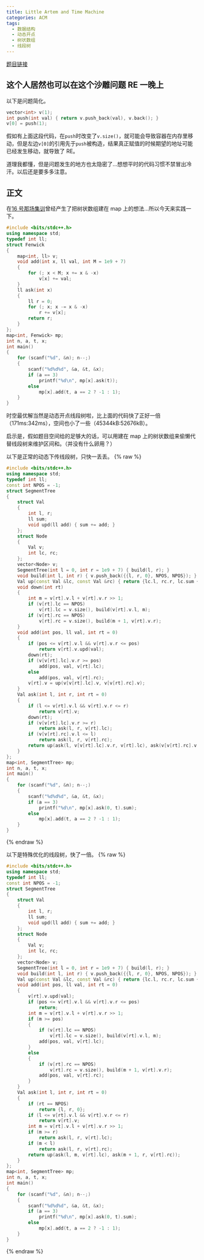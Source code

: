 ```yaml
---
title: Little Artem and Time Machine
categories: ACM
tags:
  - 数据结构
  - 动态开点
  - 树状数组
  - 线段树
---
```


[题目链接](https://vjudge.net/problem/CodeForces-641E)

## 这个人居然也可以在这个沙雕问题 RE 一晚上

以下是问题简化。

```cpp
vector<int> v(1);
int push(int val) { return v.push_back(val), v.back(); }
v[0] = push(1);
```

假如有上面这段代码，在`push`时改变了`v.size()`，就可能会导致容器在内存里移动，但是左边`v[0]`的引用先于`push`被构造，结果真正赋值的时候期望的地址可能已经发生移动，就导致了 RE。

道理我都懂，但是问题发生的地方也太隐密了…想想平时的代码习惯不禁冒出冷汗。以后还是要多多注意。

## 正文

在[16 号那场集训](https://wu-kan.cn/_posts/2019-02-17-Bubble-Cup-11-Finals/)曾经产生了把树状数组建在 map 上的想法…所以今天来实践一下。

```cpp
#include <bits/stdc++.h>
using namespace std;
typedef int ll;
struct Fenwick
{
	map<int, ll> v;
	void add(int x, ll val, int M = 1e9 + 7)
	{
		for (; x < M; x += x & -x)
			v[x] += val;
	}
	ll ask(int x)
	{
		ll r = 0;
		for (; x; x -= x & -x)
			r += v[x];
		return r;
	}
};
map<int, Fenwick> mp;
int n, a, t, x;
int main()
{
	for (scanf("%d", &n); n--;)
	{
		scanf("%d%d%d", &a, &t, &x);
		if (a == 3)
			printf("%d\n", mp[x].ask(t));
		else
			mp[x].add(t, a == 2 ? -1 : 1);
	}
}
```

时空最优解当然是动态开点线段树啦，比上面的代码快了正好一倍（171ms:342ms），空间也小了一些（45344kB:52676kB）。

启示是，假如题目空间给的足够大的话，可以用建在 map 上的树状数组来偷懒代替线段树来维护区间和。（并没有什么卵用？）

以下是正常的动态下传线段树，只快一丢丢。
{% raw %}

```cpp
#include <bits/stdc++.h>
using namespace std;
typedef int ll;
const int NPOS = -1;
struct SegmentTree
{
	struct Val
	{
		int l, r;
		ll sum;
		void upd(ll add) { sum += add; }
	};
	struct Node
	{
		Val v;
		int lc, rc;
	};
	vector<Node> v;
	SegmentTree(int l = 0, int r = 1e9 + 7) { build(l, r); }
	void build(int l, int r) { v.push_back({{l, r, 0}, NPOS, NPOS}); }
	Val up(const Val &lc, const Val &rc) { return {lc.l, rc.r, lc.sum + rc.sum}; }
	void down(int rt)
	{
		int m = v[rt].v.l + v[rt].v.r >> 1;
		if (v[rt].lc == NPOS)
			v[rt].lc = v.size(), build(v[rt].v.l, m);
		if (v[rt].rc == NPOS)
			v[rt].rc = v.size(), build(m + 1, v[rt].v.r);
	}
	void add(int pos, ll val, int rt = 0)
	{
		if (pos <= v[rt].v.l && v[rt].v.r <= pos)
			return v[rt].v.upd(val);
		down(rt);
		if (v[v[rt].lc].v.r >= pos)
			add(pos, val, v[rt].lc);
		else
			add(pos, val, v[rt].rc);
		v[rt].v = up(v[v[rt].lc].v, v[v[rt].rc].v);
	}
	Val ask(int l, int r, int rt = 0)
	{
		if (l <= v[rt].v.l && v[rt].v.r <= r)
			return v[rt].v;
		down(rt);
		if (v[v[rt].lc].v.r >= r)
			return ask(l, r, v[rt].lc);
		if (v[v[rt].rc].v.l <= l)
			return ask(l, r, v[rt].rc);
		return up(ask(l, v[v[rt].lc].v.r, v[rt].lc), ask(v[v[rt].rc].v.l, r, v[rt].rc));
	}
};
map<int, SegmentTree> mp;
int n, a, t, x;
int main()
{
	for (scanf("%d", &n); n--;)
	{
		scanf("%d%d%d", &a, &t, &x);
		if (a == 3)
			printf("%d\n", mp[x].ask(0, t).sum);
		else
			mp[x].add(t, a == 2 ? -1 : 1);
	}
}
```

{% endraw %}

以下是特殊优化的线段树，快了一倍。
{% raw %}

```cpp
#include <bits/stdc++.h>
using namespace std;
typedef int ll;
const int NPOS = -1;
struct SegmentTree
{
	struct Val
	{
		int l, r;
		ll sum;
		void upd(ll add) { sum += add; }
	};
	struct Node
	{
		Val v;
		int lc, rc;
	};
	vector<Node> v;
	SegmentTree(int l = 0, int r = 1e9 + 7) { build(l, r); }
	void build(int l, int r) { v.push_back({{l, r, 0}, NPOS, NPOS}); }
	Val up(const Val &lc, const Val &rc) { return {lc.l, rc.r, lc.sum + rc.sum}; }
	void add(int pos, ll val, int rt = 0)
	{
		v[rt].v.upd(val);
		if (pos <= v[rt].v.l && v[rt].v.r <= pos)
			return;
		int m = v[rt].v.l + v[rt].v.r >> 1;
		if (m >= pos)
		{
			if (v[rt].lc == NPOS)
				v[rt].lc = v.size(), build(v[rt].v.l, m);
			add(pos, val, v[rt].lc);
		}
		else
		{
			if (v[rt].rc == NPOS)
				v[rt].rc = v.size(), build(m + 1, v[rt].v.r);
			add(pos, val, v[rt].rc);
		}
	}
	Val ask(int l, int r, int rt = 0)
	{
		if (rt == NPOS)
			return {l, r, 0};
		if (l <= v[rt].v.l && v[rt].v.r <= r)
			return v[rt].v;
		int m = v[rt].v.l + v[rt].v.r >> 1;
		if (m >= r)
			return ask(l, r, v[rt].lc);
		if (m < l)
			return ask(l, r, v[rt].rc);
		return up(ask(l, m, v[rt].lc), ask(m + 1, r, v[rt].rc));
	}
};
map<int, SegmentTree> mp;
int n, a, t, x;
int main()
{
	for (scanf("%d", &n); n--;)
	{
		scanf("%d%d%d", &a, &t, &x);
		if (a == 3)
			printf("%d\n", mp[x].ask(0, t).sum);
		else
			mp[x].add(t, a == 2 ? -1 : 1);
	}
}
```

{% endraw %}
